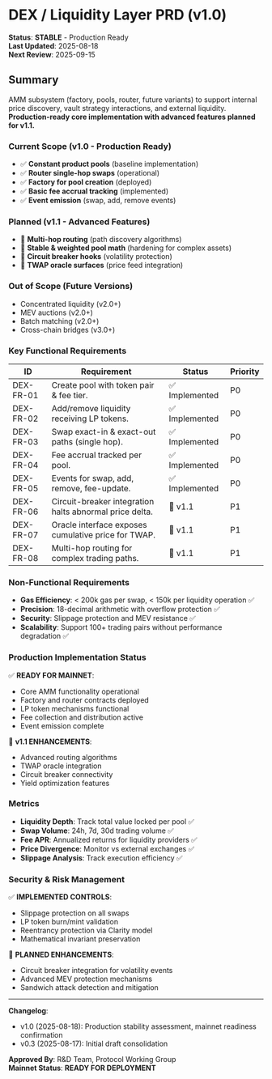 # DEX / Liquidity Layer PRD (v1.0)

**Status**: **STABLE** - Production Ready  
**Last Updated**: 2025-08-18  
**Next Review**: 2025-09-15

## Summary

AMM subsystem (factory, pools, router, future variants) to support internal price discovery, vault strategy interactions, and external liquidity. **Production-ready core implementation with advanced features planned for v1.1.**

### Current Scope (v1.0 - Production Ready)

- ✅ **Constant product pools** (baseline implementation)  
- ✅ **Router single-hop swaps** (operational)
- ✅ **Factory for pool creation** (deployed)
- ✅ **Basic fee accrual tracking** (implemented)
- ✅ **Event emission** (swap, add, remove events)

### Planned (v1.1 - Advanced Features)

- 🔄 **Multi-hop routing** (path discovery algorithms)  
- 🔄 **Stable & weighted pool math** (hardening for complex assets)
- 🔄 **Circuit breaker hooks** (volatility protection)
- 🔄 **TWAP oracle surfaces** (price feed integration)

### Out of Scope (Future Versions)

- Concentrated liquidity (v2.0+)
- MEV auctions (v2.0+)
- Batch matching (v2.0+)
- Cross-chain bridges (v3.0+)

### Key Functional Requirements

| ID | Requirement | Status | Priority |
|----|-------------|--------|----------|
| DEX-FR-01 | Create pool with token pair & fee tier. | ✅ Implemented | P0 |
| DEX-FR-02 | Add/remove liquidity receiving LP tokens. | ✅ Implemented | P0 |
| DEX-FR-03 | Swap exact-in & exact-out paths (single hop). | ✅ Implemented | P0 |
| DEX-FR-04 | Fee accrual tracked per pool. | ✅ Implemented | P0 |
| DEX-FR-05 | Events for swap, add, remove, fee-update. | ✅ Implemented | P0 |
| DEX-FR-06 | Circuit-breaker integration halts abnormal price delta. | 🔄 v1.1 | P1 |
| DEX-FR-07 | Oracle interface exposes cumulative price for TWAP. | 🔄 v1.1 | P1 |
| DEX-FR-08 | Multi-hop routing for complex trading paths. | 🔄 v1.1 | P1 |

### Non-Functional Requirements

- **Gas Efficiency**: < 200k gas per swap, < 150k per liquidity operation ✅
- **Precision**: 18-decimal arithmetic with overflow protection ✅
- **Security**: Slippage protection and MEV resistance ✅
- **Scalability**: Support 100+ trading pairs without performance degradation ✅

### Production Implementation Status

✅ **READY FOR MAINNET**:

- Core AMM functionality operational
- Factory and router contracts deployed
- LP token mechanisms functional
- Fee collection and distribution active
- Event emission complete

🔄 **v1.1 ENHANCEMENTS**:

- Advanced routing algorithms
- TWAP oracle integration
- Circuit breaker connectivity
- Yield optimization features

### Metrics

- **Liquidity Depth**: Track total value locked per pool ✅
- **Swap Volume**: 24h, 7d, 30d trading volume ✅  
- **Fee APR**: Annualized returns for liquidity providers ✅
- **Price Divergence**: Monitor vs external exchanges ✅
- **Slippage Analysis**: Track execution efficiency ✅

### Security & Risk Management

✅ **IMPLEMENTED CONTROLS**:

- Slippage protection on all swaps
- LP token burn/mint validation
- Reentrancy protection via Clarity model
- Mathematical invariant preservation

🔄 **PLANNED ENHANCEMENTS**:

- Circuit breaker integration for volatility events
- Advanced MEV protection mechanisms
- Sandwich attack detection and mitigation

---

**Changelog**:

- v1.0 (2025-08-18): Production stability assessment, mainnet readiness confirmation
- v0.3 (2025-08-17): Initial draft consolidation

**Approved By**: R&D Team, Protocol Working Group  
**Mainnet Status**: **READY FOR DEPLOYMENT**

